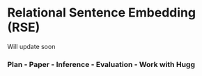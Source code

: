 # Relational Sentence Embedding (RSE)

Will update soon



### Plan - Paper - Inference - Evaluation - Work with Hugg
